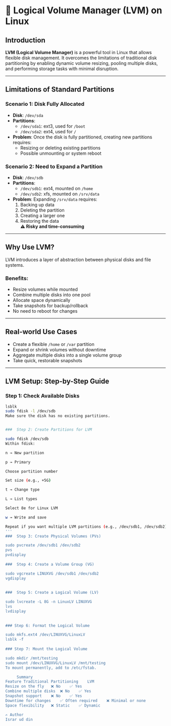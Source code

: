# 🔧 Logical Volume Manager (LVM) on Linux

## Introduction

**LVM (Logical Volume Manager)** is a powerful tool in Linux that allows flexible disk management. It overcomes the limitations of traditional disk partitioning by enabling dynamic volume resizing, pooling multiple disks, and performing storage tasks with minimal disruption.

---

## Limitations of Standard Partitions

###  Scenario 1: Disk Fully Allocated

- **Disk**: `/dev/sda`
- **Partitions**:
  - `/dev/sda1`: ext3, used for `/boot`
  - `/dev/sda2`: ext4, used for `/`
- **Problem**: Once the disk is fully partitioned, creating new partitions requires:
  - Resizing or deleting existing partitions
  - Possible unmounting or system reboot

###  Scenario 2: Need to Expand a Partition

- **Disk**: `/dev/sdb`
- **Partitions**:
  - `/dev/sdb1`: ext4, mounted on `/home`
  - `/dev/sdb2`: xfs, mounted on `/srv/data`
- **Problem**: Expanding `/srv/data` requires:
  1. Backing up data
  2. Deleting the partition
  3. Creating a larger one
  4. Restoring the data  
  **⚠️ Risky and time-consuming**

---

##  Why Use LVM?

LVM introduces a layer of abstraction between physical disks and file systems.

### Benefits:

- Resize volumes while mounted
- Combine multiple disks into one pool
- Allocate space dynamically
- Take snapshots for backup/rollback
- No need to reboot for changes

---

##  Real-world Use Cases

- Create a flexible `/home` or `/var` partition
- Expand or shrink volumes without downtime
- Aggregate multiple disks into a single volume group
- Take quick, restorable snapshots

---

##  LVM Setup: Step-by-Step Guide

###  Step 1: Check Available Disks

```bash
lsblk
sudo fdisk -l /dev/sdb
Make sure the disk has no existing partitions.


###  Step 2: Create Partitions for LVM

sudo fdisk /dev/sdb
Within fdisk:

n → New partition

p → Primary

Choose partition number

Set size (e.g., +5G)

t → Change type

L → List types

Select 8e for Linux LVM

w → Write and save

Repeat if you want multiple LVM partitions (e.g., /dev/sdb1, /dev/sdb2).
'''
###  Step 3: Create Physical Volumes (PVs)

sudo pvcreate /dev/sdb1 /dev/sdb2
pvs
pvdisplay
     
###  Step 4: Create a Volume Group (VG)

sudo vgcreate LINUXVG /dev/sdb1 /dev/sdb2
vgdisplay
     
     
###  Step 5: Create a Logical Volume (LV)

sudo lvcreate -L 8G -n LinuxLV LINUXVG
lvs
lvdisplay
     
     
### Step 6: Format the Logical Volume

sudo mkfs.ext4 /dev/LINUXVG/LinuxLV
lsblk -f
     
### Step 7: Mount the Logical Volume

sudo mkdir /mnt/testing
sudo mount /dev/LINUXVG/LinuxLV /mnt/testing
To mount permanently, add to /etc/fstab.

     Summary
Feature	Traditional Partitioning	LVM
Resize on the fly	❌ No	✅ Yes
Combine multiple disks	❌ No	✅ Yes
Snapshot support	❌ No	✅ Yes
Downtime for changes	✅ Often required	❌ Minimal or none
Space flexibility	❌ Static	✅ Dynamic

✍️ Author
Israr ud din

